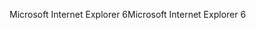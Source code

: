 <span data-ttu-id="8233f-101">Microsoft Internet Explorer 6</span><span class="sxs-lookup"><span data-stu-id="8233f-101">Microsoft Internet Explorer 6</span></span>